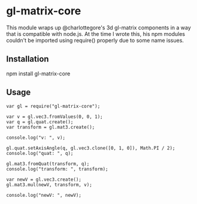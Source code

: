 gl-matrix-core
=========

This module wraps up @charlottegore's 3d gl-matrix components in a way that is compatible with node.js. At the time I wrote this, his npm modules couldn't be imported using require() properly due to some name issues.

## Installation

  npm install gl-matrix-core

## Usage
	
	var gl = require("gl-matrix-core");

	var v = gl.vec3.fromValues(0, 0, 1);
	var q = gl.quat.create();
	var transform = gl.mat3.create();

	console.log("v: ", v);

	gl.quat.setAxisAngle(q, gl.vec3.clone([0, 1, 0]), Math.PI / 2);
	console.log("quat: ", q);

	gl.mat3.fromQuat(transform, q);
	console.log("transform: ", transform);

	var newV = gl.vec3.create();
	gl.mat3.mul(newV, transform, v);

	console.log("newV: ", newV);
